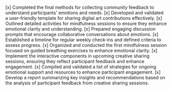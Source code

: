 [x] Completed the final methods for collecting community feedback to understand participants' emotions and needs.
[x] Developed and validated a user-friendly template for sharing digital art contributions effectively.
[x] Outlined detailed activities for mindfulness sessions to ensure they enhance emotional clarity and understanding.
[x] Prepared engaging discussion prompts that encourage collaborative conversations about emotions.
[x] Established a timeline for regular weekly check-ins and defined criteria to assess progress.
[x] Organized and conducted the first mindfulness session focused on guided breathing exercises to enhance emotional clarity.
[x] Implement the interactive components in upcoming creative sharing sessions, ensuring they reflect participant feedback and enhance engagement.
[x] Compiled and validated a list of strategies for ongoing emotional support and resources to enhance participant engagement.
[x] Develop a report summarizing key insights and recommendations based on the analysis of participant feedback from creative sharing sessions.